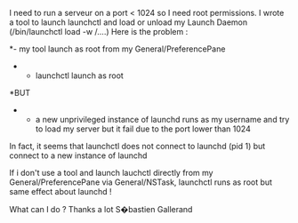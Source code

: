 I need to run a serveur on a port < 1024 so I need root permissions.
I wrote a tool to launch launchctl and load or unload my Launch Daemon (/bin/launchctl  load -w /....)
Here is the problem :

 *- my tool launch as root from my General/PreferencePane
* - launchctl launch as root
 
*BUT
* - a new unprivileged instance of launchd runs as my username and try to load my server but it fail due to the port lower than 1024

In fact, it seems that launchctl does not connect to launchd (pid 1) but connect to a new instance of launchd

If i don't use a tool and launch lauchctl directly from my General/PreferencePane via General/NSTask, launchctl runs as root but same effect about launchd !

What can I do ?
Thanks a lot
S�bastien Gallerand